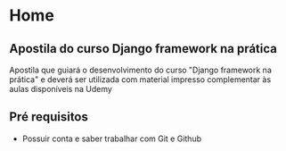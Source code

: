 # Home

## Apostila do curso Django framework na prática

Apostila que guiará o desenvolvimento do curso "Django framework na prática" e deverá ser utilizada com material impresso complementar às aulas disponíveis na Udemy

## Pré requisitos

* Possuir conta e saber trabalhar com Git e Github

